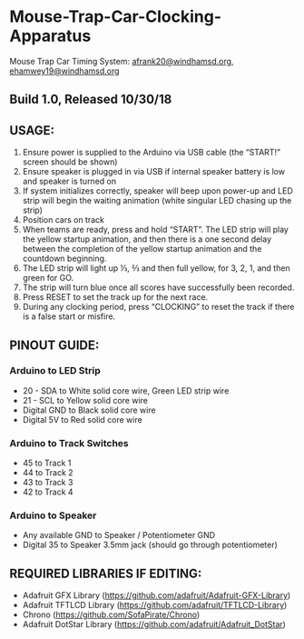 # Mouse-Trap-Car-Clocking-Apparatus
Mouse Trap Car Timing System:
afrank20@windhamsd.org, ehamwey19@windhamsd.org
## Build 1.0, Released 10/30/18

## USAGE:
1.	Ensure power is supplied to the Arduino via USB cable (the “START!” screen should be shown)
2.	Ensure speaker is plugged in via USB if internal speaker battery is low and speaker is turned on
3.	If system initializes correctly, speaker will beep upon power-up and LED strip will begin the waiting animation (white singular LED chasing up the strip)
4.	Position cars on track 
5.	When teams are ready, press and hold “START”. The LED strip will play the yellow startup animation, and then there is a one second delay between the completion of the yellow startup animation and the countdown beginning.
6.	The LED strip will light up ⅓, ⅔ and then full yellow, for 3, 2, 1, and then green for GO. 
7.	The strip will turn blue once all scores have successfully been recorded.
8.	Press RESET to set the track up for the next race.
9.	During any clocking period, press “CLOCKING” to reset the track if there is a false start or misfire. 

## PINOUT GUIDE:
### Arduino to LED Strip
- 20 - SDA to White solid core wire,  Green LED strip wire
- 21 - SCL to Yellow solid core wire
- Digital GND to Black solid core wire
- Digital 5V to Red solid core wire

### Arduino to Track Switches
- 45 to Track 1 
- 44 to Track 2
- 43 to Track 3
- 42 to Track 4

### Arduino to Speaker
- Any available GND to Speaker / Potentiometer GND
- Digital 35 to Speaker 3.5mm jack (should go through potentiometer)



## REQUIRED LIBRARIES IF EDITING:

- Adafruit GFX Library (https://github.com/adafruit/Adafruit-GFX-Library)
- Adafruit TFTLCD Library (https://github.com/adafruit/TFTLCD-Library)
- Chrono (https://github.com/SofaPirate/Chrono)
- Adafruit DotStar Library (https://github.com/adafruit/Adafruit_DotStar)
